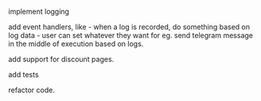 implement logging

add event handlers, like
    - when a log is recorded, do something based on log data
    - user can set whatever they want for eg. send telegram message in the middle of execution based on logs.

add support for discount pages.

add tests

refactor code.
